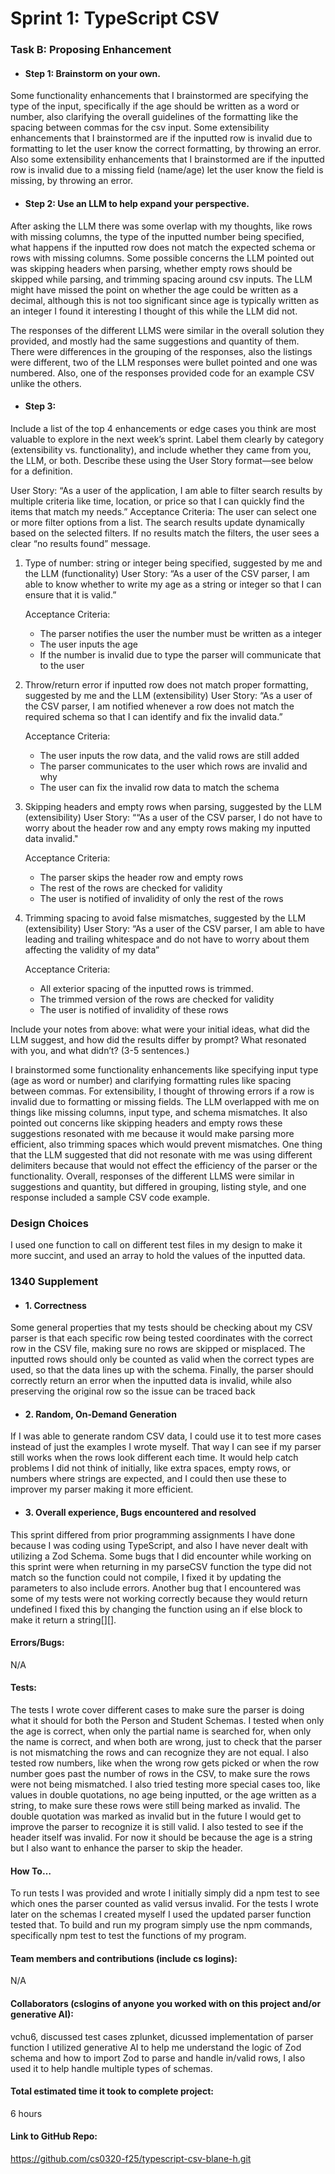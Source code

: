 # Sprint 1: TypeScript CSV

### Task B: Proposing Enhancement

- #### Step 1: Brainstorm on your own.
Some functionality enhancements that I brainstormed are specifying the type of the input, specifically if the age should be written as a word or number, also clarifying the overall guidelines of the formatting like the spacing between commas for the csv input. Some extensibility enhancements that I brainstormed are if the inputted row is invalid due to formatting to let the user know the correct formatting, by throwing an error. Also some extensibility enhancements that I brainstormed are if the inputted row is invalid due to a missing field (name/age) let the user know the field is missing, by throwing an error.

- #### Step 2: Use an LLM to help expand your perspective.
After asking the LLM there was some overlap with my thoughts, like rows with missing columns, the type of the inputted number being specified, what happens if the inputted row does not match the expected schema or rows with missing columns. Some possible concerns the LLM pointed out was skipping headers when parsing, whether empty rows should be skipped while parsing, and trimming spacing around csv inputs. The LLM might have missed the point on whether the age could be written as a decimal, although this is not too significant since age is typically written as an integer I found it interesting I thought of this while the LLM did not.

The responses of the different LLMS were similar in the overall solution they provided, and mostly had the same suggestions and quantity of them. There were differences in the grouping of the responses, also the listings were different, two of the LLM responses were bullet pointed and one was numbered. Also, one of the responses provided code for an example CSV unlike the others.

- #### Step 3: 
Include a list of the top 4 enhancements or edge cases you think are most valuable to explore in the next week’s sprint. Label them clearly by category (extensibility vs. functionality), and include whether they came from you, the LLM, or both. Describe these using the User Story format—see below for a definition. 

User Story: 
“As a user of the application, I am able to filter search results by multiple criteria like time, location, or price so that I can quickly find the items that match my needs.” 
Acceptance Criteria: 
The user can select one or more filter options from a list.
The search results update dynamically based on the selected filters.
If no results match the filters, the user sees a clear “no results found” message. 


1. Type of number: string or integer being specified, suggested by me and the LLM (functionality)
    User Story:
    “As a user of the CSV parser, I am able to know whether to write my age as a string or integer so that I can ensure that it is valid.”

    Acceptance Criteria:
    - The parser notifies the user the number must be written as a integer
    - The user inputs the age
    - If the number is invalid due to type the parser will communicate that to the user

2. Throw/return error if inputted row does not match proper formatting, suggested by me and the LLM (extensibility)
    User Story:
    “As a user of the CSV parser, I am notified whenever a row does not match the required schema so that I can identify and fix the invalid data.”

    Acceptance Criteria:
    - The user inputs the row data, and the valid rows are still added
    - The parser communicates to the user which rows are invalid and why
    - The user can fix the invalid row data to match the schema


3. Skipping headers and empty rows when parsing, suggested by the LLM (extensibility)
    User Story:
    ““As a user of the CSV parser, I do not have to worry about the header row and any empty rows making my inputted data invalid."

    Acceptance Criteria:
    - The parser skips the header row and empty rows
    - The rest of the rows are checked for validity
    - The user is notified of invalidity of only the rest of the rows

4. Trimming spacing to avoid false mismatches, suggested by the LLM (extensibility)
    User Story:
    “As a user of the CSV parser, I am able to have leading and trailing whitespace and do not have to worry about them affecting the validity of my data”

    Acceptance Criteria:
    - All exterior spacing of the inputted rows is trimmed.
    - The trimmed version of the rows are checked for validity
    - The user is notified of invalidity of these rows

Include your notes from above: what were your initial ideas, what did the LLM suggest, and how did the results differ by prompt? What resonated with you, and what didn’t? (3-5 sentences.) 

I brainstormed some functionality enhancements like specifying input type (age as word or number) and clarifying formatting rules like spacing between commas. For extensibility, I thought of throwing errors if a row is invalid due to formatting or missing fields. The LLM overlapped with me on things like missing columns, input type, and schema mismatches. It also pointed out concerns like skipping headers and empty rows these suggestions resonated with me because it would make parsing more efficient, also trimming spaces which would prevent mismatches. One thing that the LLM suggested that did not resonate with me was using different delimiters because that would not effect the efficiency of the parser or the functionality. Overall, responses of the different LLMS were similar in suggestions and quantity, but differed in grouping, listing style, and one response included a sample CSV code example.

### Design Choices
I used one function to call on different test files in my design to make it more succint, and used an array to hold the values of the inputted data.

### 1340 Supplement

- #### 1. Correctness
Some general properties that my tests should be checking about my CSV parser is that each specific row being tested coordinates with the correct row in the CSV file, making sure no rows are skipped or misplaced. The inputted rows should only be counted as valid when the correct types are used, so that the data lines up with the schema. Finally, the parser should correctly return an error when the inputted data is invalid, while also preserving the original row so the issue can be traced back

- #### 2. Random, On-Demand Generation
If I was able to generate random CSV data, I could use it to test more cases instead of just the examples I wrote myself. That way I can see if my parser still works when the rows look different each time. It would help catch problems I did not think of initially, like extra spaces, empty rows, or numbers where strings are expected, and I could then use these to improver my parser making it more efficient.

- #### 3. Overall experience, Bugs encountered and resolved
This sprint differed from prior programming assignments I have done because I was coding using TypeScript, and also I have never dealt with utilizing a Zod Schema. Some bugs that I did encounter while working on this sprint were when returning in my parseCSV function the type did not match so the function could not compile, I fixed it by updating the parameters to also include errors. Another bug that I encountered was some of my tests were not working correctly because they would return undefined I fixed this by changing the function using an if else block to make it return a string[][]. 

#### Errors/Bugs: 
N/A

#### Tests: 
The tests I wrote cover different cases to make sure the parser is doing what it should for both the Person and Student Schemas. I tested when only the age is correct, when only the partial name is searched for, when only the name is correct, and when both are wrong, just to check that the parser is not mismatching the rows and can recognize they are not equal. I also tested row numbers, like when the wrong row gets picked or when the row number goes past the number of rows in the CSV, to make sure the rows were not being mismatched. I also tried testing more special cases too, like values in double quotations, no age being inputted, or the age written as a string, to make sure these rows were still being marked as invalid. The double quotation was marked as invalid but in the future I would get to improve the parser to recognize it is still valid. I also tested to see if the header itself was invalid. For now it should be because the age is a string but I also want to enhance the parser to skip the header.

#### How To…
To run tests I was provided and wrote I initially simply did a npm test to see which ones the parser counted as valid versus invalid. For the tests I wrote later on the schemas I created myself I used the updated parser function tested that. To build and run my program simply use the npm commands, specifically npm test to test the functions of my program.

#### Team members and contributions (include cs logins):
N/A

#### Collaborators (cslogins of anyone you worked with on this project and/or generative AI):
vchu6, discussed test cases
zplunket, dicussed implementation of parser function
I utilized generative AI to help me understand the logic of Zod schema and how to import Zod to parse and handle in/valid rows, 
I also used it to help handle multiple types of schemas.

#### Total estimated time it took to complete project:
6 hours

#### Link to GitHub Repo:  
https://github.com/cs0320-f25/typescript-csv-blane-h.git


